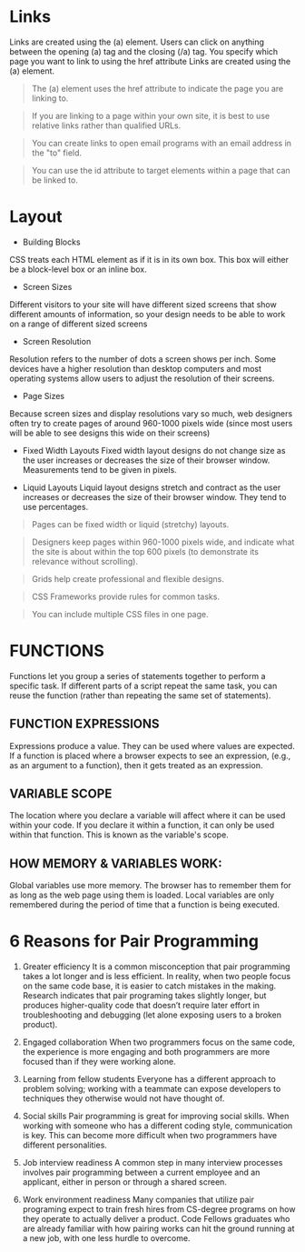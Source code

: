 # Links
Links are created using the (a) element. Users can click on anything between the opening (a) tag and the closing (/a) tag. You specify which page you want to link to using the href attribute
Links are created using the (a) element.

> The (a) element uses the href attribute to indicate the page you are linking to.

> If you are linking to a page within your own site, it is best to use relative links rather than qualified URLs.

> You can create links to open email programs with an email address in the "to" field.

> You can use the id attribute to target elements within a page that can be linked to.

# Layout
- Building Blocks

CSS treats each HTML element as if it is in its own box. This box will either be a block-level box or an inline box.
- Screen Sizes

Different visitors to your site will have different sized screens that show different amounts of information, so your design needs to be able to work on a range of different sized screens
- Screen Resolution

Resolution refers to the number of dots a screen shows per inch. Some devices have a higher resolution than desktop computers and most operating systems allow users to adjust the resolution of their screens.
- Page Sizes

Because screen sizes and display resolutions vary so much, web designers often try to create pages of around 960-1000 pixels wide
(since most users will be able to see designs this wide on their screens)

- Fixed Width Layouts
Fixed width layout designs do not change size as the user increases or decreases the size of their browser window. Measurements tend to be given in pixels.

- Liquid Layouts
Liquid layout designs stretch and contract as the user increases or decreases the size of their browser window. They tend to use percentages.

>Pages can be fixed width or liquid (stretchy) layouts.

> Designers keep pages within 960-1000 pixels wide, and indicate what the site is about within the top 600 pixels (to demonstrate its relevance without scrolling).

> Grids help create professional and flexible designs.

> CSS Frameworks provide rules for common tasks.

> You can include multiple CSS files in one page.

# FUNCTIONS
Functions let you group a series of statements together to perform a specific task. If different parts of a script repeat the same task, you can
reuse the function (rather than repeating the same set of statements). 

## FUNCTION EXPRESSIONS 
Expressions produce a value. They can be used where values are expected. If a function is placed where a browser expects to see an expression,
(e.g., as an argument to a function), then it gets treated as an expression.

## VARIABLE SCOPE 
The location where you declare a variable will affect where it can be used within your code. If you declare it within a function, it can only be used
within that function. This is known as the variable's scope. 
## HOW MEMORY & VARIABLES WORK:
Global variables use more memory. The browser has to remember them for as long as the web page using them is loaded. Local variables are only
remembered during the period of time that a function is being executed.

# 6 Reasons for Pair Programming
1. Greater efficiency
It is a common misconception that pair programming takes a lot longer and is less efficient. In reality, when two people focus on the same code base, it is easier to catch mistakes in the making.
Research indicates that pair programing takes slightly longer, but produces higher-quality code that doesn’t require later effort in troubleshooting and debugging (let alone exposing users to a broken product).

2. Engaged collaboration
When two programmers focus on the same code, the experience is more engaging and both programmers are more focused than if they were working alone.

3. Learning from fellow students
Everyone has a different approach to problem solving; working with a teammate can expose developers to techniques they otherwise would not have thought of.

4. Social skills
Pair programming is great for improving social skills. When working with someone who has a different coding style, communication is key. This can become more difficult when two programmers have different personalities.

5. Job interview readiness
A common step in many interview processes involves pair programming between a current employee and an applicant, either in person or through a shared screen.

6. Work environment readiness
Many companies that utilize pair programing expect to train fresh hires from CS-degree programs on how they operate to actually deliver a product. Code Fellows graduates who are already familiar with how pairing works can hit the ground running at a new job,
with one less hurdle to overcome.
